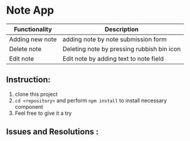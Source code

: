 # Note App

| Functionality          | Description                          
| -----------------------|---------------------------------------
|Adding new note         | adding note by note submission form
|Delete note             | Deleting note by pressing rubbish bin icon
|Edit note               | Edit note by adding text to note field

## Instruction:
1. clone this project
2. ```cd <repository>``` and perform ```npm install``` to install necessary component
3. Feel free to give it a try
## Issues and Resolutions :
